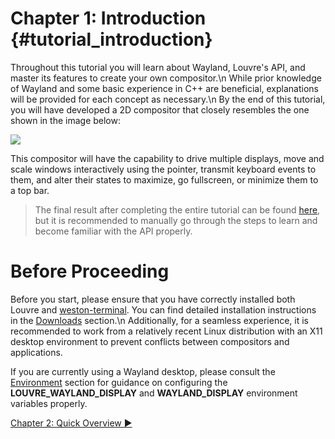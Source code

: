 # Chapter 1: Introduction {#tutorial_introduction}

Throughout this tutorial you will learn about Wayland, Louvre's API, and master its features to create your own compositor.\n
While prior knowledge of Wayland and some basic experience in C++ are beneficial, explanations will be provided for each concept as necessary.\n
By the end of this tutorial, you will have developed a 2D compositor that closely resembles the one shown in the image below:

<img src="https://lh3.googleusercontent.com/pw/ADCreHfr83RGTD9to6OLt-ohbjFw4bYgJJS9H8UunucxoCBwB5_m8nHOV_LXzIWObyhAk3xGLPpFfLS2YTiRTiTOFD2QdhyQYPm8KtJvb6VQlhHhgexhA1M=w2400"/>

This compositor will have the capability to drive multiple displays, move and scale windows interactively using the pointer, transmit keyboard events to them, and alter their states to maximize, go fullscreen, or minimize them to a top bar.

> The final result after completing the entire tutorial can be found [here](https://github.com/CuarzoSoftware/LouvreTutorial), but it is recommended to manually go through the steps to learn and become familiar with the API properly.

# Before Proceeding

Before you start, please ensure that you have correctly installed both Louvre and [weston-terminal](https://gitlab.freedesktop.org/wayland/weston). You can find detailed installation instructions in the [Downloads](md_md__downloads.html) section.\n
Additionally, for a seamless experience, it is recommended to work from a relatively recent Linux distribution with an X11 desktop environment to prevent conflicts between compositors and applications.

If you are currently using a Wayland desktop, please consult the [Environment](md_md__environment.html) section for guidance on configuring the **LOUVRE_WAYLAND_DISPLAY** and **WAYLAND_DISPLAY** environment variables properly.

<a href="02.md"> Chapter 2: Quick Overview ▶</a>